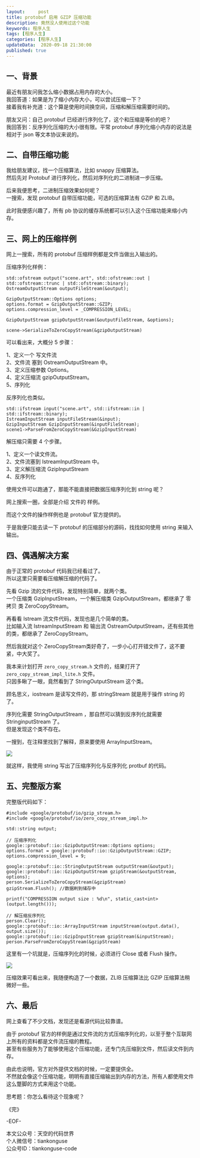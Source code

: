 ```yaml
---   
layout:     post  
title: protobuf 启用 GZIP 压缩功能  
description: 竟然没人使用过这个功能  
keywords: 程序人生  
tags: [程序人生]    
categories: [程序人生]  
updateData:  2020-09-18 21:30:00  
published: true  
---  
```



## 一、背景  

最近有朋友问我怎么缩小数据占用内存的大小。  
我回答道：如果是为了缩小内存大小，可以尝试压缩一下？  
接着我有补充道：这个算是使用时间换空间，压缩和解压缩需要时间的。  


朋友又问：自己 protobuf 已经进行序列化了，这个和压缩是等价的吧？  
我回答到：反序列化压缩的大小很有限。平常 protobuf  序列化缩小内存的说法是相对于 json 等文本协议来说的。  


## 二、自带压缩功能  


我给朋友建议，找一个压缩算法，比如  snappy 压缩算法。  
然后先对 Protobuf 进行序列化，然后对序列化的二进制进一步压缩。  


后来我便思考，二进制压缩效果如何呢？  
一搜索，发现 protobuf 自带压缩功能，可选的压缩算法有 GZIP 和 ZLIB。  


此时我便感兴趣了，所有 pb 协议的缓存系统都可以引入这个压缩功能来缩小内存。  


## 三、网上的压缩样例  


网上一搜索，所有的 protobuf 压缩样例都是文件当做出入输出的。  


压缩序列化样例：  


```
std::ofstream output("scene.art", std::ofstream::out | std::ofstream::trunc | std::ofstream::binary);
OstreamOutputStream outputFileStream(&output);

GzipOutputStream::Options options;
options.format = GzipOutputStream::GZIP;
options.compression_level = _COMPRESSION_LEVEL;

GzipOutputStream gzipOutputStream(&outputFileStream, &options);

scene->SerializeToZeroCopyStream(&gzipOutputStream)
```


可以看出来，大概分 5 步骤：  


1、定义一个 写文件流  
2、文件流 塞到 OstreamOutputStream 中。  
3、定义压缩参数 Options。  
4、定义压缩流 gzipOutputStream。  
5、序列化  


反序列化也类似。  


```
std::ifstream input("scene.art", std::ifstream::in | std::ifstream::binary);
IstreamInputStream inputFileStream(&input);
GzipInputStream GzipInputStream(&inputFileStream);
scene1->ParseFromZeroCopyStream(&GzipInputStream)
```


解压缩只需要 4 个步骤。  


1、定义一个读文件流。  
2、文件流塞到 IstreamInputStream 中。  
3、定义解压缩流 GzipInputStream  
4、反序列化  


使用文件可以跑通了，那能不能直接把数据压缩序列化到 string  呢？  


网上搜索一圈，全部是介绍 文件的 样例。  


而这个文件的操作样例也是 protobuf 官方提供的。  


于是我便只能去读一下 protobuf 的压缩部分的源码，找找如何使用 string 来输入输出。  


## 四、偶遇解决方案  


由于正常的 protobuf 代码我已经看过了。  
所以这里只需要看压缩解压缩的代码了。  


先看 Gzip 流的文件代码，发现特别简单，就两个类。  
一个压缩类 GzipInputStream，一个解压缩类 GzipOutputStream，都继承了 零拷贝 类 ZeroCopyStream。  


再看看 Istream 流文件代码，发现也是几个简单的类。   
比如输入流 IstreamInputStream 和 输出流 OstreamOutputStream，还有些其他的类，都继承了 ZeroCopyStream。  


然后我就对这个 ZeroCopyStream类好奇了，一步小心打开错文件了，这不要紧，中大奖了。  


我本来计划打开 `zero_copy_stream.h` 文件的，结果打开了 `zero_copy_stream_impl_lite.h` 文件。  
只因多瞅了一眼，竟然看到了  StringOutputStream 这个类。  


顾名思义，iostream 是读写文件的，那 stringStream 就是用于操作 string 的了。  


序列化需要 StringOutputStream  ，那自然可以猜到反序列化就需要 StringinputStream  了。  
但是发现这个类不存在。  


一搜到，在注释里找到了解释，原来要使用 ArrayInputStream。  


![](https://res2020.tiankonguse.com/images/2020/09/18/001.png)


就这样，我使用 string 写出了压缩序列化与反序列化 protbuf 的代码。  



## 五、完整版方案


完整版代码如下：  


```
#include <google/protobuf/io/gzip_stream.h>
#include <google/protobuf/io/zero_copy_stream_impl.h>

std::string output;

// 压缩序列化
google::protobuf::io::GzipOutputStream::Options options;
options.format = google::protobuf::io::GzipOutputStream::GZIP;
options.compression_level = 9;

google::protobuf::io::StringOutputStream outputStream(&output);
google::protobuf::io::GzipOutputStream gzipStream(&outputStream, options);
person.SerializeToZeroCopyStream(&gzipStream)
gzipStream.Flush(); //数据刷到储存中

printf("COMPRESSION output size : %d\n", static_cast<int>(output.length()));

// 解压缩反序列化
person.Clear();
google::protobuf::io::ArrayInputStream inputStream(output.data(), output.size());
google::protobuf::io::GzipInputStream gzipStream(&inputStream);
person.ParseFromZeroCopyStream(&gzipStream)
```


这里有一个坑就是，压缩序列化的时候，必须进行 Close 或者 Flush 操作。  


![](https://res2020.tiankonguse.com/images/2020/09/18/002.png)


压缩效果可看出来，我随便构造了一个数据，ZLIB 压缩算法比 GZIP 压缩算法稍微好一些。  


## 六、最后  


网上查看了不少文档，发现还是看源代码比较靠谱。  


由于 protobuf 官方的样例是通过文件流的方式压缩序列化的，以至于整个互联网上所有的资料都是文件流压缩的教程。  
甚至有些服务为了能够使用这个压缩功能，还专门先压缩到文件，然后读文件到内存。  


由此也说明，官方对外提供文档的时候，一定要提供全。  
不然就会像这个压缩功能，明明有直接压缩输出到内存的方法，所有人都使用文件这么蹩脚的方式来用这个功能。  


思考题：你怎么看待这个现象呢？  


《完》  


-EOF-  



本文公众号：天空的代码世界  
个人微信号：tiankonguse  
公众号ID：tiankonguse-code  
  

